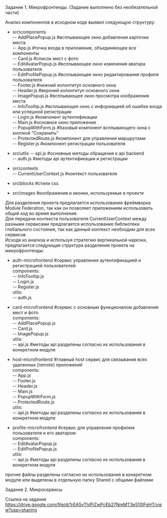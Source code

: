 Задание 1. Микрофронтенды. (Задание выполнено без необязательной части)

Анализ компонентов в исходном коде выявил следующую структуру:

- src\components<br>
  -- AddPlacePopup.js      #всплывающее окно добавления карточки места<br>
  -- App.js                #точка входа в приложение, объединяющее все компоненты<br>
  -- Card.js               #список мест с фото<br>
  -- EditAvatarPopup.js    #всплывающее окно изменения аватара пользователя<br>
  -- EditProfilePopup.js   #всплывающее окно редактирования профиля пользователя<br>
  -- Footer.js             #нижний колонтитул основного окна<br>
  -- Header.js             #верхний колонтитул основного окна<br>
  -- ImagePopup.js         #всплывающее окно просмотра изображения места<br>
  -- InfoTooltip.js        #всплывающее окно с информацией об ошибке входа или успешной регистрации<br>
  -- Login.js              #компонент аутентификации<br>
  -- Main.js               #основное окно приложения<br>
  -- PopupWithForm.js      #базовый компонент всплывающего окна с кнопкой "Сохранить" <br>
  -- ProtectedRoute.js     #компонент для управления маршрутами<br>
  -- Register.js           #компонент регистрации пользователя<br>

- src\utlis
  -- api.js                #основные методы обращения к api backend<br>
  -- auth.js               #методы api аутентификации и регистрации<br>

- src\contexts<br>
  -- CurrentUserContext.js #контекст пользователя<br>

- src\blocks               #стили css<br>
- src\images               #изображения и иконки, используемые в проекте<br>

Для разделения проекта предлагается использование фреймворка Module Federation, так как он позволяет приложениям использовать общий код во время выполнения.<br>
Для передачи контекста пользователя CurrentUserContext между разными сервисами предлагается использование библиотеки глобального состояния, так как данный контекст необходим для всех сервисов<br>
Исходя из анализа и используя стратегию вертикальной нарезки, предлагается следующая структура разделения проекта на микрофронтенды:<br>
- auth-microfrontend       #сервис управления аутентификацией и регистрацией пользователей<br>
  components:<br>
   -- InfoTooltip.js <br>
   -- Login.js<br>
   -- Register.js<br>
  utlis:<br>
   -- auth.js <br>
  
- card-microfrontend        #сервис с основным функционалом добавления мест и фото<br>
  components:<br>
   -- AddPlacePopup.js<br>
   -- Card.js<br>
   -- ImagePopup.js<br>
  utlis:<br>
   -- api.js                #методы api разделены согласно их использования в конкретном модуле<br>

- host-microfrontend        #главный host сервис для связывания всех удаленных (remote) приложений <br>
  components:<br>
   -- App.js<br>
   -- Footer.js<br>
   -- Header.js<br>
   -- Main.js<br>
   -- PopupWithForm.js<br>
   -- ProtectedRoute.js<br>
  utlis:<br>
   -- api.js                #методы api разделены согласно их использования в конкретном модуле<br>

- profile-microfrontend     #сервис для управления профилем пользователя и его аватаром<br>
  components:<br>
   -- EditAvatarPopup.js<br>
   -- EditProfilePopup.js<br>
  utlis:<br>
   -- api.js                #методы api разделены согласно их использования в конкретном модуле<br>

прочие файлы разделены согласно их использования в конкретном модуле или выделены в отдельную папку Shared с общими файлами

Задание 2. Микросервисы

Ссылка на задание https://drive.google.com/file/d/1rEA5vThIPiZwPcEb27NmMT3e510lFgHT/view?usp=sharing
